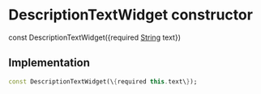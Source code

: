 


# DescriptionTextWidget constructor






const
DescriptionTextWidget(\{required [String](https://api.flutter.dev/flutter/dart-core/String-class.html) text\})





## Implementation

```dart
const DescriptionTextWidget(\{required this.text\});
```







